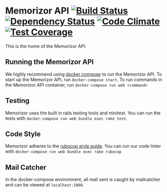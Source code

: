 # Memorizor API [![Build Status](http://img.shields.io/travis/memorizor/memorizor-api.svg?style=flat)](https://travis-ci.org/memorizor/memorizor-api) [![Dependency Status](http://img.shields.io/gemnasium/memorizor/memorizor-api.svg?style=flat)](https://gemnasium.com/memorizor/memorizor-api) [![Code Climate](http://img.shields.io/codeclimate/github/memorizor/memorizor-api.svg?style=flat)](https://codeclimate.com/github/memorizor/memorizor-api) [![Test Coverage](http://img.shields.io/codeclimate/coverage/github/memorizor/memorizor-api.svg?style=flat)](https://codeclimate.com/github/memorizor/memorizor-api)


This is the home of the Memorizor API.

## Running the Memorizor API

We highly recommend using [docker compose](https://docs.docker.com/compose/) to run the Memorizor API. To start up the Memorizor API, run `docker-compose start`. To run commands in the Memorizor API container, run `docker-compose run web <command>`

## Testing

Memorizor uses the built in rails testing tools and minitest.
You can run the tests with `docker-compose run web bundle exec rake test`.

## Code Style

Memorizor adheres to the [rubocop style guide](https://github.com/bbatsov/ruby-style-guide).
You can run our code linter with `docker-compose run web bundle exec rake rubocop`

## Mail Catcher

In the docker-compose environment, all mail sent is caught by mailcatcher and can be viewed at `localhost:1080`.
